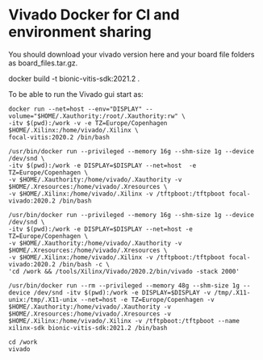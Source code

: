 # Vivado Docker for CI and environment sharing

You should download your vivado version here and your board file folders as board_files.tar.gz.

docker build -t bionic-vitis-sdk:2021.2 .

To be able to run the Vivado gui start as:

    docker run --net=host --env="DISPLAY" --volume="$HOME/.Xauthority:/root/.Xauthority:rw" \
    -itv $(pwd):/work -v -e TZ=Europe/Copenhagen $HOME/.Xilinx:/home/vivado/.Xilinx \
    focal-vitis:2020.2 /bin/bash

    /usr/bin/docker run --privileged --memory 16g --shm-size 1g --device /dev/snd \
    -itv $(pwd):/work -e DISPLAY=$DISPLAY --net=host  -e TZ=Europe/Copenhagen \
    -v $HOME/.Xauthority:/home/vivado/.Xauthority -v $HOME/.Xresources:/home/vivado/.Xresources \
    -v $HOME/.Xilinx:/home/vivado/.Xilinx -v /tftpboot:/tftpboot focal-vivado:2020.2 /bin/bash
    
    /usr/bin/docker run --privileged --memory 16g --shm-size 1g --device /dev/snd \
    -itv $(pwd):/work -e DISPLAY=$DISPLAY --net=host -e TZ=Europe/Copenhagen \
    -v $HOME/.Xauthority:/home/vivado/.Xauthority -v $HOME/.Xresources:/home/vivado/.Xresources \
    -v $HOME/.Xilinx:/home/vivado/.Xilinx -v /tftpboot:/tftpboot focal-vivado:2020.2 /bin/bash -c \
    'cd /work && /tools/Xilinx/Vivado/2020.2/bin/vivado -stack 2000'
    
    /usr/bin/docker run --rm --privileged --memory 48g --shm-size 1g --device /dev/snd -itv $(pwd):/work -e DISPLAY=$DISPLAY -v /tmp/.X11-unix:/tmp/.X11-unix --net=host -e TZ=Europe/Copenhagen -v $HOME/.Xauthority:/home/vivado/.Xauthority -v $HOME/.Xresources:/home/vivado/.Xresources -v $HOME/.Xilinx:/home/vivado/.Xilinx -v /tftpboot:/tftpboot --name xilinx-sdk bionic-vitis-sdk:2021.2 /bin/bash

    cd /work
    vivado
